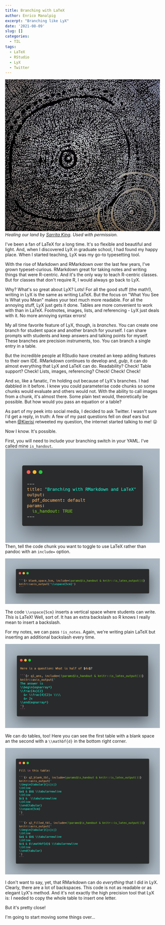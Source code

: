```yaml
---
title: Branching with LaTeX
author: Enrico Manalpig
excerpt: "Branching like LyX"
date: '2021-08-09'
slug: []
categories:
  - TIL
tags:
  - LaTeX
  - RStudio
  - LyX
  - Twitter
---
```


![contemporary aboriginal art](featured.jpg)
*Healing our land by [Sarrita King](https://artisticsolutionsgroup.com.au/). Used with permission.*



I've been a fan of LaTeX for a long time.  It's so flexible and beautiful and light. And, when I discovered LyX in graduate school, I had found my happy place. When I started teaching, LyX was my go-to typesetting tool.

With the rise of Markdown and RMarkdown over the last few years, I've grown typeset-curious.  RMarkdown great for taking notes and writing things that were R-centric.  And it's the only way to teach R-centric classes. But for classes that don't require R, I would always go back to LyX.

Why? What's so great about LyX? Lots!  For all the good stuff (the math!), writing in LyX is the same as writing LaTeX. But the focus on "What You See Is What you Mean" makes your text much more readable.  For all the annoying stuff, LyX just gets it done.  Tables are more convenient to work with than in LaTeX. Footnotes, images, lists, and referencing - LyX just deals with it.  No more annoying syntax errors!

My all time favorite feature of LyX, though, is *branches*. You can create one branch for student space and another branch for yourself. I can share prompts with students and keep answers and talking points for myself. These branches are precision instruments, too.  You can branch a single entry in a table.

But the incredible people at RStudio have created an keep adding features to their own IDE. RMarkdown continues to develop and, *gulp*, it can do almost everything that LyX and LaTeX can do.  Readability? Check! Table support? Check! Lists, images, referencing? Check! Check! Check!

And so, like a fanatic, I'm holding out because of LyX's branches. I had dabbled in it before.  I knew you could parameterise code chunks so some chunks would evaluate and others would not.  With the ability to call images from a chunk, it's almost there.  Some plain text would, theoretically be possible.  But how would you pass an equation or a table?

As part of my peek into social media, I decided to ask Twitter.  I wasn't sure I'd get a reply, in truth: A few of my past questions fell on deaf ears but when [@Kierisi](https://twitter.com/kierisi) retweeted my question, the internet started talking to me! 😮

Now I know.  It's possible.

First, you will need to include your branching switch in your YAML. I've called mine `is_handout`.
![image of code with parameter highlighted](./images/yaml.png)
Then, tell the code chunk you want to toggle to use LaTeX rather than pandoc with an `include=` option.

![Image of code chunk with option highlighted](./images/blank_space.png)

The code ``\\vspace{5cm}`` inserts a vertical space where students can write.  *This* is LaTeX! Well, sort of.  It has an extra backslash so R knows I really mean to insert a backslash.

For my notes, we can pass `!is_notes`.  Again, we're writing plain LaTeX but inserting an additional backslash every time.

![Image of code chunk with option highlighted](./images/eqnarray.png)


We can do tables, too! Here you can see the first table with a blank space an the second with a `\\mathbf{d}` in the bottom right corner.

![Image of code chunk with option highlighted](./images/table.png)

I don't want to say, yet, that RMarkdown can do *everything* that I did in LyX.  Clearly, there are a lot of backspaces.  This code is not as readable or as elegant LyX's method.  And it's not exactly the high precision tool that LyX is: I needed to copy the whole table to insert one letter.

But it's pretty close!

I'm going to start moving some things over...
